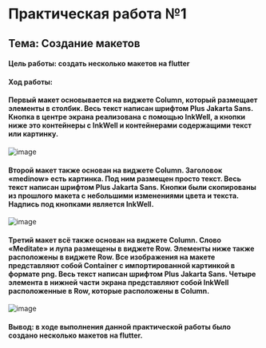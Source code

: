 # Практическая работа №1
## Тема: Создание макетов
#### Цель работы: создать несколько макетов на flutter
#### Ход работы:
#### Первый макет основывается на виджете Column, который размещает элементы в столбик. Весь текст написан шрифтом Plus Jakarta Sans. Кнопка в центре экрана реализована с помощью InkWell, а кнопки ниже это контейнеры с InkWell и контейнерами содержащими текст или картинку.
![image](https://user-images.githubusercontent.com/95757935/192253565-3d3da1f2-dfb4-4354-9537-dab7d4f6b02e.png)
#### Второй макет также основан на виджете Column. Заголовок «medinow» есть картинка. Под ним размещен просто текст. Весь текст написан шрифтом Plus Jakarta Sans. Кнопки были скопированы из прошлого макета с небольшими изменениями цвета и текста. Надпись под кнопками является InkWell.
![image](https://user-images.githubusercontent.com/95757935/192253694-ccab5026-f458-4c2b-9024-d5b06ab4b151.png)
#### Третий макет всё также основан на виджете Column. Слово «Meditate» и лупа размещены в виджете Row. Элементы ниже также расположены в виджете Row. Все изображения на макете представляют собой Container с импортированной картинкой в формате png. Весь текст написан шрифтом Plus Jakarta Sans. Четыре элемента в нижней части экрана представляют собой InkWell расположенные в Row, которые расположены в Column.
![image](https://user-images.githubusercontent.com/95757935/192253821-783949d7-5c71-46fc-b81f-731e2e6100b1.png)
#### Вывод: в ходе выполнения данной практической работы было создано несколько макетов на flutter.